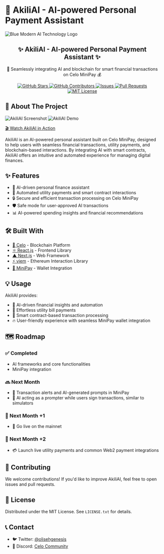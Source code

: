 # 🤖 AkiliAI - AI-powered Personal Payment Assistant
![Blue Modern AI Technology Logo](https://github.com/user-attachments/assets/c1b91ba2-cfd0-4c57-a6fd-9acd39ee38dd)

<p align="center">
 
  <h2 align="center">✨ AkiliAI - AI-powered Personal Payment Assistant ✨</h2>
  <p align="center">🔗 Seamlessly integrating AI and blockchain for smart financial transactions on Celo MiniPay 💰</p>
</p>

<p align="center">
  <a href="https://github.com/your-repo/akiliai/graphs/stars">
    <img alt="GitHub Stars" src="https://img.shields.io/github/stars/your-repo/akiliai?color=FCFF52" />
  </a>
  <a href="https://github.com/your-repo/akiliai/graphs/contributors">
    <img alt="GitHub Contributors" src="https://img.shields.io/github/contributors/your-repo/akiliai?color=E7E3D4" />
  </a>
  <a href="https://github.com/your-repo/akiliai/issues">
    <img alt="Issues" src="https://img.shields.io/github/issues/your-repo/akiliai?color=E7E3D4" />
  </a>
  <a href="https://github.com/your-repo/akiliai/pulls">
    <img alt="Pull Requests" src="https://img.shields.io/github/issues-pr/your-repo/akiliai?color=E7E3D4" />
  </a>
  <a href="https://opensource.org/license/mit/">
    <img alt="MIT License" src="https://img.shields.io/badge/License-MIT-yellow.svg" />
  </a>
</p>

## 🚀 About The Project

![AkiliAI Screenshot](https://github.com/user-attachments/assets/837e26f0-bb2c-41fc-b48e-0250be8cfb16)
![AkiliAI Demo](https://github.com/user-attachments/assets/3fa09e41-a754-4e0d-a876-0a48577478da)

[🎬 Watch AkiliAI in Action](https://youtube.com/shorts/_TDeyDCGokY)

AkiliAI is an AI-powered personal assistant built on Celo MiniPay, designed to help users with seamless financial transactions, utility payments, and blockchain-based interactions. By integrating AI with smart contracts, AkiliAI offers an intuitive and automated experience for managing digital finances.

## ✨ Features

- 🧠 AI-driven personal finance assistant
- 🔄 Automated utility payments and smart contract interactions
- 🔒 Secure and efficient transaction processing on Celo MiniPay
- 🛡️ Safe mode for user-approved AI transactions
- 📊 AI-powered spending insights and financial recommendations

## 🛠️ Built With

- [🌱 Celo](https://celo.org/) - Blockchain Platform
- [⚛️ React.js](https://reactjs.org/) - Frontend Library
- [▲ Next.js](https://nextjs.org/) - Web Framework
- [⚡ viem](https://viem.sh/) - Ethereum Interaction Library
- [💸 MiniPay](https://www.opera.com/products/minipay) - Wallet Integration

## 💡 Usage

AkiliAI provides:
- 🤖 AI-driven financial insights and automation
- 💸 Effortless utility bill payments
- 📝 Smart contract-based transaction processing
- 🔥 User-friendly experience with seamless MiniPay wallet integration

## 🗺️ Roadmap

### ✅ Completed
- AI frameworks and core functionalities
- MiniPay integration

### 🔜 Next Month
- 🔔 Transaction alerts and AI-generated prompts in MiniPay
- 🤝 AI acting as a prompter while users sign transactions, similar to simulators

### 🔮 Next Month +1
- 🚀 Go live on the mainnet

### 🔭 Next Month +2
- 💳 Launch live utility payments and common Web2 payment integrations

## 👥 Contributing

We welcome contributions! If you'd like to improve AkiliAI, feel free to open issues and pull requests.

## 📄 License

Distributed under the MIT License. See `LICENSE.txt` for details.

## 📞 Contact

- 🐦 Twitter: [@olisehgenesis](https://twitter.com/illmindofbanana)
- 💬 Discord: [Celo Community](https://discord.com/invite/celo)
